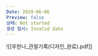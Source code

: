 ```yaml
---
Date: 2019-06-06
Preview: false
상태: Not started
생성 일시: Invalid date
---
```

  

  

![[우한나_관찰기록(디자인_완료).pdf]]